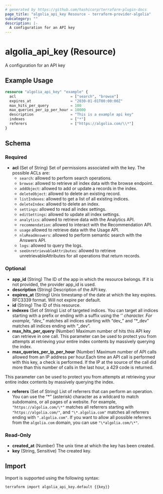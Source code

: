```yaml
---
# generated by https://github.com/hashicorp/terraform-plugin-docs
page_title: "algolia_api_key Resource - terraform-provider-algolia"
subcategory: ""
description: |-
  A configuration for an API key
---
```


# algolia_api_key (Resource)

A configuration for an API key

## Example Usage

```terraform
resource "algolia_api_key" "example" {
  acl                         = ["search", "browse"]
  expires_at                  = "2030-01-01T00:00:00Z"
  max_hits_per_query          = 100
  max_queries_per_ip_per_hour = 10000
  description                 = "This is a example api key"
  indexes                     = ["*"]
  referers                    = ["https://algolia.com/\\*"]
}
```

<!-- schema generated by tfplugindocs -->
## Schema

### Required

- **acl** (Set of String) Set of permissions associated with the key.
The possible ACLs are:
  - `search`: allowed to perform search operations.
  - `browse`: allowed to retrieve all index data with the browse endpoint.
  - `addObject`: allowed to add or update a records in the index.
  - `deleteObject`: allowed to delete an existing record.
  - `listIndexes`: allowed to get a list of all existing indices.
  - `deleteIndex`: allowed to delete an index.
  - `settings`: allowed to read all index settings.
  - `editSettings`: allowed to update all index settings.
  - `analytics`: allowed to retrieve data with the Analytics API.
  - `recommendation`: allowed to interact with the Recommendation API.
  - `usage` allowed to retrieve data with the Usage API.
  - `nluReadAnswers`: allowed to perform semantic search with the Answers API.
  - `logs`: allowed to query the logs.
  - `seeUnretrievableAttributes`: allowed to retrieve unretrievableAttributes for all operations that return records.

### Optional

- **app_id** (String) The ID of the app in which the resource belongs. If it is not provided, the provider app_id is used.
- **description** (String) Description of the API key.
- **expires_at** (String) Unix timestamp of the date at which the key expires. RFC3339 format. Will not expire per default.
- **id** (String) The ID of this resource.
- **indexes** (Set of String) List of targeted indices. You can target all indices starting with a prefix or ending with a suffix using the ‘*’ character. For example, “dev_*” matches all indices starting with “dev_” and “*_dev” matches all indices ending with “_dev”.
- **max_hits_per_query** (Number) Maximum number of hits this API key can retrieve in one call. This parameter can be used to protect you from attempts at retrieving your entire index contents by massively querying the index.
- **max_queries_per_ip_per_hour** (Number) Maximum number of API calls allowed from an IP address per hour.Each time an API call is performed with this key, a check is performed. If the IP at the source of the call did more than this number of calls in the last hour, a 429 code is returned.

This parameter can be used to protect you from attempts at retrieving your entire index contents by massively querying the index.
- **referers** (Set of String) List of referrers that can perform an operation. You can use the “*” (asterisk) character as a wildcard to match subdomains, or all pages of a website. For example, `"https://algolia.com/\*"` matches all referrers starting with `"https://algolia.com/"`, and `"\*.algolia.com"` matches all referrers ending with `".algolia.com"`. If you want to allow all possible referrers from the `algolia.com` domain, you can use `"\*algolia.com/\*"`.

### Read-Only

- **created_at** (Number) The unix time at which the key has been created.
- **key** (String, Sensitive) The created key.

## Import

Import is supported using the following syntax:

```shell
terraform import algolia_api_key.default {{key}}
```

